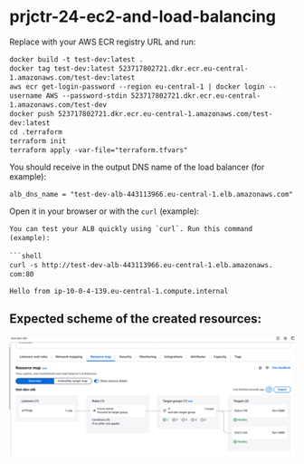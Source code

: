 # prjctr-24-ec2-and-load-balancing

Replace with your AWS ECR registry URL and run:

```
docker build -t test-dev:latest .
docker tag test-dev:latest 523717802721.dkr.ecr.eu-central-1.amazonaws.com/test-dev:latest
aws ecr get-login-password --region eu-central-1 | docker login --username AWS --password-stdin 523717802721.dkr.ecr.eu-central-1.amazonaws.com/test-dev
docker push 523717802721.dkr.ecr.eu-central-1.amazonaws.com/test-dev:latest
cd .terraform
terraform init
terraform apply -var-file="terraform.tfvars"
```

You should receive in the output DNS name of the load balancer (for example):

```
alb_dns_name = "test-dev-alb-443113966.eu-central-1.elb.amazonaws.com"
```

Open it in your browser or with the `curl` (example):

````
You can test your ALB quickly using `curl`. Run this command (example):

```shell
curl -s http://test-dev-alb-443113966.eu-central-1.elb.amazonaws.
com:80
````

```
Hello from ip-10-0-4-139.eu-central-1.compute.internal
```

## Expected scheme of the created resources:

![image.png](image.png)
